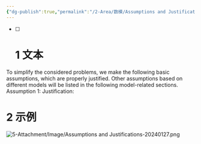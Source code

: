 ```yaml
---
{"dg-publish":true,"permalink":"/2-Area/数模/Assumptions and Justifications/"}
---
```


- [ ] # 1 文本
To simplify the considered problems, we make the following basic assumptions, which are properly justified. Other assumptions based on different models will be listed in the following model-related sections.
Assumption 1:
Justification: 
# 2 示例
![5-Attachment/Image/Assumptions and Justifications-20240127.png](/img/user/5-Attachment/Image/Assumptions%20and%20Justifications-20240127.png)